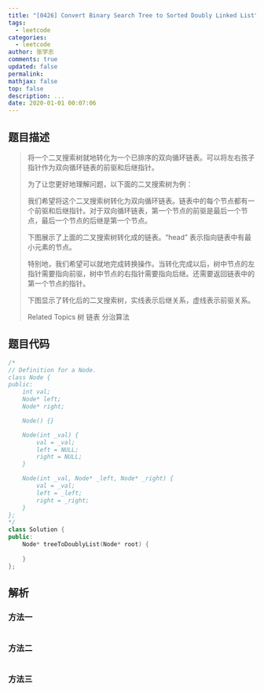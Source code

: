 ```yaml
---
title: "[0426] Convert Binary Search Tree to Sorted Doubly Linked List"
tags:
  - leetcode
categories:
  - leetcode
author: 张学志
comments: true
updated: false
permalink:
mathjax: false
top: false
description: ...
date: 2020-01-01 00:07:06
---
```


## 题目描述

> 将一个二叉搜索树就地转化为一个已排序的双向循环链表。可以将左右孩子指针作为双向循环链表的前驱和后继指针。 
> 
> 为了让您更好地理解问题，以下面的二叉搜索树为例： 
> 
> 
> 
> 
> 
> 
> 
> 我们希望将这个二叉搜索树转化为双向循环链表。链表中的每个节点都有一个前驱和后继指针。对于双向循环链表，第一个节点的前驱是最后一个节点，最后一个节点的后继是第一个节点。 
> 
> 下图展示了上面的二叉搜索树转化成的链表。“head” 表示指向链表中有最小元素的节点。 
> 
> 
> 
> 
> 
> 
> 
> 特别地，我们希望可以就地完成转换操作。当转化完成以后，树中节点的左指针需要指向前驱，树中节点的右指针需要指向后继。还需要返回链表中的第一个节点的指针。 
> 
> 下图显示了转化后的二叉搜索树，实线表示后继关系，虚线表示前驱关系。 
> 
> 
> 
> 
> Related Topics 树 链表 分治算法

## 题目代码

```cpp
/*
// Definition for a Node.
class Node {
public:
    int val;
    Node* left;
    Node* right;

    Node() {}

    Node(int _val) {
        val = _val;
        left = NULL;
        right = NULL;
    }

    Node(int _val, Node* _left, Node* _right) {
        val = _val;
        left = _left;
        right = _right;
    }
};
*/
class Solution {
public:
    Node* treeToDoublyList(Node* root) {
        
    }
};
```

## 解析

### 方法一

```cpp

```

### 方法二

```cpp

```

### 方法三

```cpp

```

